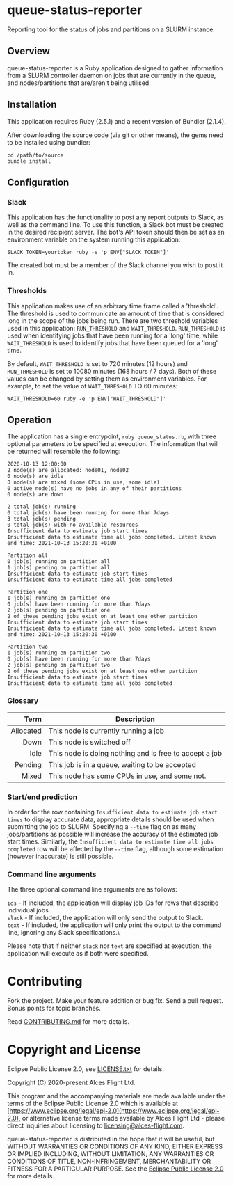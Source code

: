 # queue-status-reporter

Reporting tool for the status of jobs and partitions on a SLURM instance.

## Overview

queue-status-reporter is a Ruby application designed to gather information from a SLURM controller daemon
on jobs that are currently in the queue, and nodes/partitions that are/aren't being utilised.

## Installation

This application requires Ruby (2.5.1) and a recent version of Bundler (2.1.4).

After downloading the source code (via git or other means), the gems need to be installed using bundler:
```
cd /path/to/source
bundle install
```

## Configuration

### Slack

This application has the functionality to post any report outputs to Slack, as well as the command line.
To use this function, a Slack bot must be created in the desired recipient server. The bot's API token should then be set as an environment variable on the system running this application:

`SLACK_TOKEN=yourtoken ruby -e 'p ENV["SLACK_TOKEN"]'`

The created bot must be a member of the Slack channel you wish to post it in.

### Thresholds

This application makes use of an arbitrary time frame called a 'threshold'. The threshold is used to communicate an amount of time that is considered long in the scope of the jobs being run. There are two threshold variables used in this application: `RUN_THRESHOLD` and `WAIT_THRESHOLD`. `RUN_THRESHOLD` is used when identifying jobs that have been running for a 'long' time, while `WAIT_THRESHOLD` is used to identify jobs that have been queued for a 'long' time.

By default, `WAIT_THRESHOLD` is set to 720 minutes (12 hours) and `RUN_THRESHOLD` is set to 10080 minutes (168 hours / 7 days). Both of these values can be changed by setting them as environment variables. For example, to set the value of `WAIT_THRESHOLD` TO 60 minutes:

`WAIT_THRESHOLD=60 ruby -e 'p ENV["WAIT_THRESHOLD"]'`

## Operation

The application has a single entrypoint, `ruby queue_status.rb`, with three optional parameters to be specified at execution. The information that will be returned will resemble the following:

```
2020-10-13 12:00:00
2 node(s) are allocated: node01, node02
0 node(s) are idle
0 node(s) are mixed (some CPUs in use, some idle)
0 active node(s) have no jobs in any of their partitions
0 node(s) are down

2 total job(s) running
0 total job(s) have been running for more than 7days
3 total job(s) pending
0 total job(s) with no available resources
Insufficient data to estimate job start times
Insufficient data to estimate time all jobs completed. Latest known end time: 2021-10-13 15:20:30 +0100

Partition all
0 job(s) running on partition all
1 job(s) pending on partition all
Insufficient data to estimate job start times
Insufficient data to estimate time all jobs completed

Partition one
1 job(s) running on partition one
0 job(s) have been running for more than 7days
2 job(s) pending on partition one
2 of these pending jobs exist on at least one other partition
Insufficient data to estimate job start times
Insufficient data to estimate time all jobs completed. Latest known end time: 2021-10-13 15:20:30 +0100

Partition two
1 job(s) running on partition two
0 job(s) have been running for more than 7days
2 job(s) pending on partition two
2 of these pending jobs exist on at least one other partition
Insufficient data to estimate job start times
Insufficient data to estimate time all jobs completed

```

### Glossary

|      Term | Description                                            |
|----------:|--------------------------------------------------------|
| Allocated | This node is currently running a job                   |
| Down      | This node is switched off                              |
| Idle      | This node is doing nothing and is free to accept a job |
| Pending   | This job is in a queue, waiting to be accepted         |
| Mixed     | This node has some CPUs in use, and some not.          |

### Start/end prediction

In order for the row containing `Insufficient data to estimate job start times` to display accurate data, appropriate details should be used when submitting the job to SLURM. Specifying a `--time` flag on as many jobs/partitions as possible will increase the accuracy of the estimated job start times. Similarly, the `Insufficient data to estimate time all jobs completed` row will be affected by the `--time` flag, although some estimation (however inaccurate) is still possible.

### Command line arguments

The three optional command line arguments are as follows:

`ids` - If included, the application will display job IDs for rows that describe individual jobs.\
`slack` - If included, the application will only send the output to Slack.\
`text` - If included, the application will only print the output to the command line, ignoring any Slack specifications.\

Please note that if neither `slack` nor `text` are specified at execution, the application will execute as if both were specified.

# Contributing

Fork the project. Make your feature addition or bug fix. Send a pull
request. Bonus points for topic branches.

Read [CONTRIBUTING.md](CONTRIBUTING.md) for more details.

# Copyright and License

Eclipse Public License 2.0, see [LICENSE.txt](LICENSE.txt) for details.

Copyright (C) 2020-present Alces Flight Ltd.

This program and the accompanying materials are made available under
the terms of the Eclipse Public License 2.0 which is available at
[https://www.eclipse.org/legal/epl-2.0](https://www.eclipse.org/legal/epl-2.0),
or alternative license terms made available by Alces Flight Ltd -
please direct inquiries about licensing to
[licensing@alces-flight.com](mailto:licensing@alces-flight.com).

queue-status-reporter is distributed in the hope that it will be
useful, but WITHOUT WARRANTIES OR CONDITIONS OF ANY KIND, EITHER
EXPRESS OR IMPLIED INCLUDING, WITHOUT LIMITATION, ANY WARRANTIES OR
CONDITIONS OF TITLE, NON-INFRINGEMENT, MERCHANTABILITY OR FITNESS FOR
A PARTICULAR PURPOSE. See the [Eclipse Public License 2.0](https://opensource.org/licenses/EPL-2.0) for more
details.
